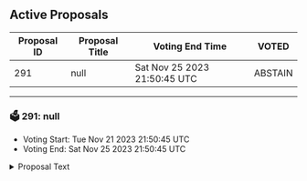 ## Active Proposals

| Proposal ID | Proposal Title | Voting End Time | VOTED |
|-------------|----------------|-----------------|-------|
| 291 | null | Sat Nov 25 2023 21:50:45 UTC | ABSTAIN |

---

### 🗳 291: null
- Voting Start: Tue Nov 21 2023 21:50:45 UTC
- Voting End: Sat Nov 25 2023 21:50:45 UTC

<details>
<summary>Proposal Text</summary>
 
null
</details>
